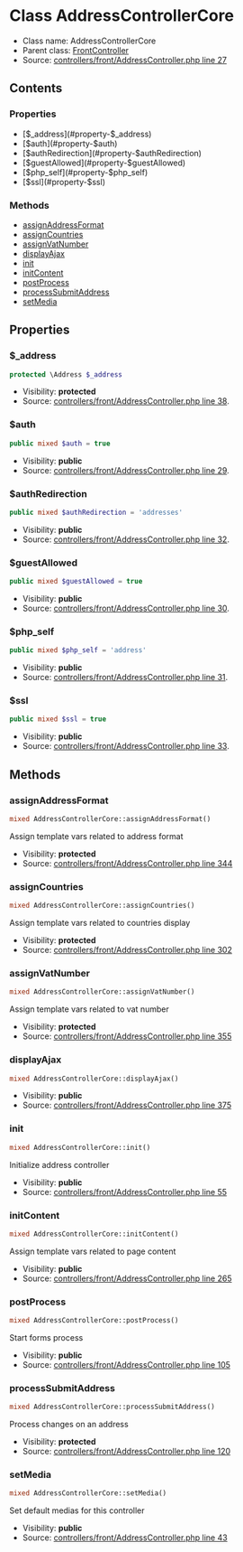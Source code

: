 Class AddressControllerCore
=====================





* Class name: AddressControllerCore
* Parent class: [FrontController](class.FrontControllerCore.md)
* Source: [controllers/front/AddressController.php line 27](https://github.com/PrestaShop/PrestaShop/blob/1.6.0.2/controllers/front/AddressController.php#L27)


Contents
--------


### Properties

* [$_address](#property-$_address)
* [$auth](#property-$auth)
* [$authRedirection](#property-$authRedirection)
* [$guestAllowed](#property-$guestAllowed)
* [$php_self](#property-$php_self)
* [$ssl](#property-$ssl)

### Methods

* [assignAddressFormat](#method-assignAddressFormat)
* [assignCountries](#method-assignCountries)
* [assignVatNumber](#method-assignVatNumber)
* [displayAjax](#method-displayAjax)
* [init](#method-init)
* [initContent](#method-initContent)
* [postProcess](#method-postProcess)
* [processSubmitAddress](#method-processSubmitAddress)
* [setMedia](#method-setMedia)




Properties
----------


### <a name="property-$_address"></a>$_address

```php
protected \Address $_address
```





* Visibility: **protected**
* Source: [controllers/front/AddressController.php line 38](https://github.com/PrestaShop/PrestaShop/blob/1.6.0.2/controllers/front/AddressController.php#L38).


### <a name="property-$auth"></a>$auth

```php
public mixed $auth = true
```





* Visibility: **public**
* Source: [controllers/front/AddressController.php line 29](https://github.com/PrestaShop/PrestaShop/blob/1.6.0.2/controllers/front/AddressController.php#L29).


### <a name="property-$authRedirection"></a>$authRedirection

```php
public mixed $authRedirection = 'addresses'
```





* Visibility: **public**
* Source: [controllers/front/AddressController.php line 32](https://github.com/PrestaShop/PrestaShop/blob/1.6.0.2/controllers/front/AddressController.php#L32).


### <a name="property-$guestAllowed"></a>$guestAllowed

```php
public mixed $guestAllowed = true
```





* Visibility: **public**
* Source: [controllers/front/AddressController.php line 30](https://github.com/PrestaShop/PrestaShop/blob/1.6.0.2/controllers/front/AddressController.php#L30).


### <a name="property-$php_self"></a>$php_self

```php
public mixed $php_self = 'address'
```





* Visibility: **public**
* Source: [controllers/front/AddressController.php line 31](https://github.com/PrestaShop/PrestaShop/blob/1.6.0.2/controllers/front/AddressController.php#L31).


### <a name="property-$ssl"></a>$ssl

```php
public mixed $ssl = true
```





* Visibility: **public**
* Source: [controllers/front/AddressController.php line 33](https://github.com/PrestaShop/PrestaShop/blob/1.6.0.2/controllers/front/AddressController.php#L33).


Methods
-------


### <a name="method-assignAddressFormat"></a>assignAddressFormat

```php
mixed AddressControllerCore::assignAddressFormat()
```

Assign template vars related to address format



* Visibility: **protected**
* Source: [controllers/front/AddressController.php line 344](https://github.com/PrestaShop/PrestaShop/blob/1.6.0.2/controllers/front/AddressController.php#L344)




### <a name="method-assignCountries"></a>assignCountries

```php
mixed AddressControllerCore::assignCountries()
```

Assign template vars related to countries display



* Visibility: **protected**
* Source: [controllers/front/AddressController.php line 302](https://github.com/PrestaShop/PrestaShop/blob/1.6.0.2/controllers/front/AddressController.php#L302)




### <a name="method-assignVatNumber"></a>assignVatNumber

```php
mixed AddressControllerCore::assignVatNumber()
```

Assign template vars related to vat number



* Visibility: **protected**
* Source: [controllers/front/AddressController.php line 355](https://github.com/PrestaShop/PrestaShop/blob/1.6.0.2/controllers/front/AddressController.php#L355)




### <a name="method-displayAjax"></a>displayAjax

```php
mixed AddressControllerCore::displayAjax()
```





* Visibility: **public**
* Source: [controllers/front/AddressController.php line 375](https://github.com/PrestaShop/PrestaShop/blob/1.6.0.2/controllers/front/AddressController.php#L375)




### <a name="method-init"></a>init

```php
mixed AddressControllerCore::init()
```

Initialize address controller



* Visibility: **public**
* Source: [controllers/front/AddressController.php line 55](https://github.com/PrestaShop/PrestaShop/blob/1.6.0.2/controllers/front/AddressController.php#L55)




### <a name="method-initContent"></a>initContent

```php
mixed AddressControllerCore::initContent()
```

Assign template vars related to page content



* Visibility: **public**
* Source: [controllers/front/AddressController.php line 265](https://github.com/PrestaShop/PrestaShop/blob/1.6.0.2/controllers/front/AddressController.php#L265)




### <a name="method-postProcess"></a>postProcess

```php
mixed AddressControllerCore::postProcess()
```

Start forms process



* Visibility: **public**
* Source: [controllers/front/AddressController.php line 105](https://github.com/PrestaShop/PrestaShop/blob/1.6.0.2/controllers/front/AddressController.php#L105)




### <a name="method-processSubmitAddress"></a>processSubmitAddress

```php
mixed AddressControllerCore::processSubmitAddress()
```

Process changes on an address



* Visibility: **protected**
* Source: [controllers/front/AddressController.php line 120](https://github.com/PrestaShop/PrestaShop/blob/1.6.0.2/controllers/front/AddressController.php#L120)




### <a name="method-setMedia"></a>setMedia

```php
mixed AddressControllerCore::setMedia()
```

Set default medias for this controller



* Visibility: **public**
* Source: [controllers/front/AddressController.php line 43](https://github.com/PrestaShop/PrestaShop/blob/1.6.0.2/controllers/front/AddressController.php#L43)




